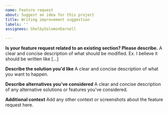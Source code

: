 ```yaml
---
name: Feature request
about: Suggest an idea for this project
title: Writing improvement suggestion
labels: ''
assignees: ShelbySolomonDarnell

---
```


**Is your feature request related to an existing section? Please describe.**
A clear and concise description of what should be modified. Ex. I believe it should be written like [...]

**Describe the solution you'd like**
A clear and concise description of what you want to happen.

**Describe alternatives you've considered**
A clear and concise description of any alternative solutions or features you've considered.

**Additional context**
Add any other context or screenshots about the feature request here.
